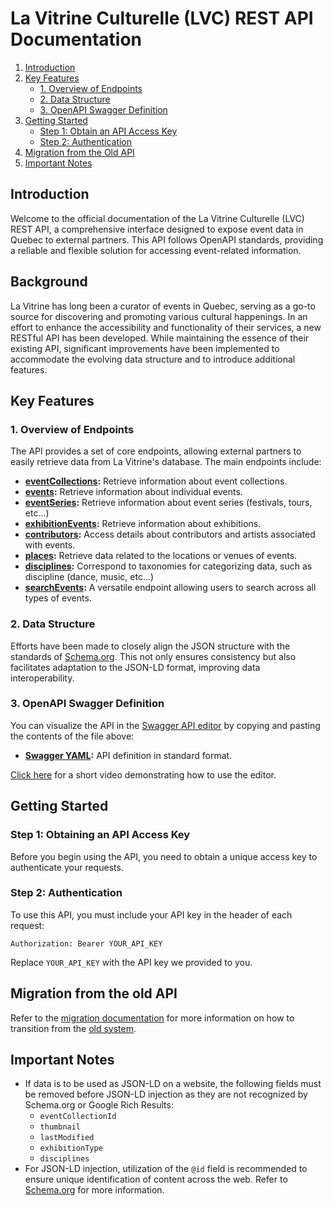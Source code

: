 # La Vitrine Culturelle (LVC) REST API Documentation
1. [Introduction](#introduction)
2. [Key Features](#key-features)
   - [1. Overview of Endpoints](#1-overview-of-endpoints)
   - [2. Data Structure](#2-data-structure)
   - [3. OpenAPI Swagger Definition](#3-openapi-swagger-definition)
3. [Getting Started](#getting-started)
   - [Step 1: Obtain an API Access Key](#step-1-obtaining-an-api-access-key)
   - [Step 2: Authentication](#step-2-authentication)
4. [Migration from the Old API](#migration-from-the-old-api)
5. [Important Notes](#important-notes)

## Introduction

Welcome to the official documentation of the La Vitrine Culturelle (LVC) REST API, a comprehensive interface designed to expose event data in Quebec to external partners. This API follows OpenAPI standards, providing a reliable and flexible solution for accessing event-related information.

## Background

La Vitrine has long been a curator of events in Quebec, serving as a go-to source for discovering and promoting various cultural happenings. In an effort to enhance the accessibility and functionality of their services, a new RESTful API has been developed. While maintaining the essence of their existing API, significant improvements have been implemented to accommodate the evolving data structure and to introduce additional features.

## Key Features

### 1. Overview of Endpoints

The API provides a set of core endpoints, allowing external partners to easily retrieve data from La Vitrine's database. The main endpoints include:

- **[eventCollections](v1/eventCollections.md):** Retrieve information about event collections.
- **[events](v1/events.md):** Retrieve information about individual events.
- **[eventSeries](v1/eventSeries.md):** Retrieve information about event series (festivals, tours, etc...)
- **[exhibitionEvents](v1/exhibitionEvents.md):** Retrieve information about exhibitions.
- **[contributors](v1/contributors.md):** Access details about contributors and artists associated with events.
- **[places](v1/places.md):** Retrieve data related to the locations or venues of events.
- **[disciplines](v1/disciplines.md):** Correspond to taxonomies for categorizing data, such as discipline (dance, music, etc...)
- **[searchEvents](v1/searchEvents.md):** A versatile endpoint allowing users to search across all types of events.

### 2. Data Structure

Efforts have been made to closely align the JSON structure with the standards of [Schema.org](https://www.schema.org/). This not only ensures consistency but also facilitates adaptation to the JSON-LD format, improving data interoperability.

### 3. OpenAPI Swagger Definition

You can visualize the API in the [Swagger API editor](https://editor.swagger.io/) by copying and pasting the contents of the file above:

- **[Swagger YAML](v1/swagger/swagger.yaml):** API definition in standard format.

[Click here](https://app.screencastify.com/v3/watch/TwH4f13leSEVbsdRJePn) for a short video demonstrating how to use the editor.

## Getting Started

### Step 1: Obtaining an API Access Key

Before you begin using the API, you need to obtain a unique access key to authenticate your requests.

### Step 2: Authentication

To use this API, you must include your API key in the header of each request:
```
Authorization: Bearer YOUR_API_KEY
```
Replace `YOUR_API_KEY` with the API key we provided to you.

## Migration from the old API

Refer to the [migration documentation](migration.md) for more information on how to transition from the [old system](https://documentation.lavitrine.com/).

## Important Notes
- If data is to be used as JSON-LD on a website, the following fields must be removed before JSON-LD injection as they are not recognized by Schema.org or Google Rich Results:
  - `eventCollectionId`
  - `thumbnail`
  - `lastModified`
  - `exhibitionType`
  - `disciplines`
- For JSON-LD injection, utilization of the `@id` field is recommended to ensure unique identification of content across the web. Refer to [Schema.org](https://schema.org/docs/jsonld) for more information.
